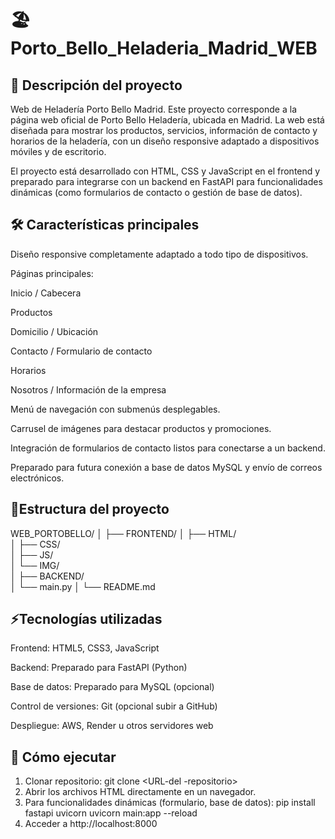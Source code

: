 # 🏖️ Porto_Bello_Heladeria_Madrid_WEB
## 🌟 Descripción del proyecto
Web de Heladería Porto Bello Madrid.
Este proyecto corresponde a la página web oficial de Porto Bello Heladería, ubicada en Madrid. La web está diseñada para mostrar los productos, servicios, información de contacto y horarios de la heladería, con un diseño responsive adaptado a dispositivos móviles y de escritorio.

El proyecto está desarrollado con HTML, CSS y JavaScript en el frontend y preparado para integrarse con un backend en FastAPI para funcionalidades dinámicas (como formularios de contacto o gestión de base de datos).

## 🛠️ Características principales

Diseño responsive completamente adaptado a todo tipo de dispositivos.

Páginas principales:

Inicio / Cabecera

Productos

Domicilio / Ubicación

Contacto / Formulario de contacto

Horarios

Nosotros / Información de la empresa

Menú de navegación con submenús desplegables.

Carrusel de imágenes para destacar productos y promociones.

Integración de formularios de contacto listos para conectarse a un backend.

Preparado para futura conexión a base de datos MySQL y envío de correos electrónicos.

## 📂Estructura del proyecto

WEB_PORTOBELLO/
│
├── FRONTEND/
│   ├── HTML/       
│   ├── CSS/       
│   ├── JS/         
│   └── IMG/        
│
├── BACKEND/        
│   └── main.py
│
└── README.md       

## ⚡Tecnologías utilizadas

Frontend: HTML5, CSS3, JavaScript

Backend: Preparado para FastAPI (Python)

Base de datos: Preparado para MySQL (opcional)

Control de versiones: Git (opcional subir a GitHub)

Despliegue: AWS, Render u otros servidores web

## 🚀  Cómo ejecutar
1. Clonar repositorio:
   git clone <URL-del -repositorio>
2. Abrir los archivos HTML directamente en un navegador.
3. Para funcionalidades dinámicas (formulario, base de datos):
   pip install fastapi uvicorn
   uvicorn main:app --reload
4.  Acceder a http://localhost:8000             
   
   

